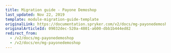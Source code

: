 ```yaml
---
title: Migration guide - Payone Demoshop
last_updated: Nov 22, 2019
template: module-migration-guide-template
originalLink: https://documentation.spryker.com/v2/docs/mg-payonedemoshop
originalArticleId: 09032dec-520a-4801-a600-dbb1b444ed82
redirect_from:
  - /v2/docs/mg-payonedemoshop
  - /v2/docs/en/mg-payonedemoshop
---
```



